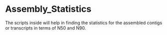 # Assembly_Statistics

The scripts inside will help in finding the statistics for the assembled contigs or transcripts
in terms of N50 and N90.
